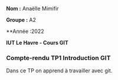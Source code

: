 **Nom :** Anaëlle Mimifir

**Groupe :** A2

**Année :2022

**IUT Le Havre - Cours GIT**

### Compte-rendu TP1 Introduction GIT

Dans ce TP on apprend à travailler avec git.
